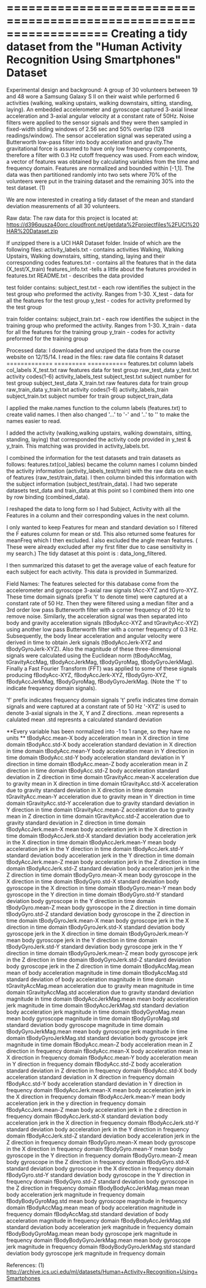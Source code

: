 ==================================================================
Creating a tidy dataset from the 
"Human Activity Recognition Using Smartphones" Dataset
==================================================================
    
Experimental design and background:
A group of 30 volunteers between 19 and 48 wore a Samsung Galaxy S II on their waist while performed 
6 activities (walking, walking upstairs, walking downstairs, sitting, standing, laying). 
An embedded accelerometer and gyroscope captured 3-axial linear acceleration and 3-axial 
angular velocity at a constant rate of 50Hz. Noise filters were applied to the sensor signals and 
they were then sampled in fixed-width sliding windows of 2.56 sec and 50% overlap (128 readings/window). 
The sensor acceleration signal was seperated using a Butterworth low-pass  filter into body 
acceleration and gravity.The gravitational force is assumed to have only low frequency components, 
therefore a filter with 0.3 Hz cutoff frequency was used. From each window, a vector of features 
was obtained by calculating variables from the time and frequency domain.  Features are normalized and 
bounded within [-1,1].
The data was then partitioned randomly into two sets where 70% of the volunteers were 
put in the training dataset and the remaining 30% into the test dataset.  (1)

 
We are now interested in creating a tidy dataset of the mean and standard deviation 
measurements of all 30 volunteers.   

  

Raw data:
The raw data for this project is located at:
https://d396qusza40orc.cloudfront.net/getdata%2Fprojectfiles%2FUCI%20HAR%20Dataset.zip 

If unzipped there is a UCI HAR Dataset folder. Inside of which are the following files:
activity_labels.txt - contains activities Walking, Walking Upstairs, Walking downstairs,
                        sitting, standing, laying and their corresponding codes
features.txt - contains all the features that in the data (X_test/X_train)
features_info.txt -tells a little about the features provided in features.txt
README.txt - describes the data provided

test folder contains:
subject_test.txt - each row identifies the subject in the test group who preformed the activity. 
            Ranges from 1-30.
X_test - data for all the features for the test group
y_test - codes for activity preformed by the test group

train folder contains:
subject_train.txt - each row identifies the subject in the training group who preformed the activity. 
                Ranges from 1-30.
X_train - data for all the features for the training group
y_train - codes for activity preformed for the training group




Processed data:
I downloaded and unziped the data from the course website on 12/15/14.
I read in the files: 
raw data file	        contains            	            R dataset
=============           =========                           ===========
features.txt    	    column labels	                    col_labels
X_test.txt	            raw features data for test group	raw_test_data
y_test.txt	            activity codes(1-6)	                activity_labels_test
subject_test.txt	    subject number for test group	    subject_test_data
X_train.txt	raw         features data for train group	    raw_train_data
y_train.txt	            activity codes(1-6)	                activity_labels_train
subject_train.txt	    subject number for train group	    subject_train_data

I applied the make.names function to the column labels (features.txt) to create valid
names. I then also changed '...' to '-' and '..' to '' to make the names easier to read.

I added the activity (walking,walking upstairs, walking downstairs, sitting, standing, laying) 
that corresponded the activity code provided in y_test & y_train. This matching was provided
in activity_labels.txt.

I combined the information for the test datasets and train datasets as follows:
features.txt(col_lables) became the column names
I column binded the activity information (activity_labels_test/train) with the raw data on each of 
features (raw_test/train_data).  I then column binded this information with the subject information
(subject_test/train_data).  I had two seperate datasets test_data and train_data at this point so 
I combined them into one by row binding (combined_data).

I reshaped the data to long form so I had Subject, Activity with all the  Features in a column and 
their corresponding values in the next column.

I only wanted to keep Features for mean and standard deviation so I filtered the F
eatures column for mean or std.  This also returned some features for meanFreq which 
I then excluded.  I also excluded the angle mean features.  ( These were already
excluded after my first filter due to case sensitivity in my search.) 
The tidy dataset at this point is : data_long_filtered.

I then summarized this dataset to get the average value of each feature for each
subject for each activity.  This data is provided in Summarized.

Field Names:
The features selected for this database come from the accelerometer and gyroscope 3-axial raw signals tAcc-XYZ and tGyro-XYZ. These time domain signals (prefix 't' to denote time) were captured at a constant rate of 50 Hz. Then they were filtered using a median filter and a 3rd order low pass Butterworth filter with a corner frequency of 20 Hz to remove noise. Similarly, the acceleration signal was then separated into body and gravity acceleration signals (tBodyAcc-XYZ and tGravityAcc-XYZ) using another low pass Butterworth filter with a corner frequency of 0.3 Hz. 
Subsequently, the body linear acceleration and angular velocity were derived in time to obtain Jerk signals (tBodyAccJerk-XYZ and tBodyGyroJerk-XYZ). Also the magnitude of these three-dimensional signals were calculated using the Euclidean norm (tBodyAccMag, tGravityAccMag, tBodyAccJerkMag, tBodyGyroMag, tBodyGyroJerkMag). 
Finally a Fast Fourier Transform (FFT) was applied to some of these signals producing fBodyAcc-XYZ, fBodyAccJerk-XYZ, fBodyGyro-XYZ, fBodyAccJerkMag, fBodyGyroMag, fBodyGyroJerkMag. (Note the 'f' to indicate frequency domain signals). 


'f' prefix indicates frequency domain signals 
't' prefix indicates time domain signals and were captured at a constant rate of 50 Hz
'-XYZ' is used to denote 3-axial signals in the X, Y and Z directions.
.mean represents a calulated mean
.std represnts a calculated standard deviation

**Every variable has been normalized into -1 to 1 range, so they have no units **
tBodyAcc.mean-X	          body acceleration mean in X direction in time domain
tBodyAcc.std-X	          body acceleration standard deviation in X direction in time domain
tBodyAcc.mean-Y	          body acceleration mean in Y direction  in time domain
tBodyAcc.std-Y	          body acceleration standard deviation in Y direction  in time domain
tBodyAcc.mean-Z	          body acceleration mean in Z direction  in time domain
tBodyAcc.std-Z	          body acceleration standard deviation in Z direction  in time domain
tGravityAcc.mean-X	      acceleration due to gravity mean in X direction  in time domain
tGravityAcc.std-X	      acceleration due to gravity standard deviation in X direction  in time domain
tGravityAcc.mean-Y	      acceleration due to gravity mean in Y direction  in time domain
tGravityAcc.std-Y	      acceleration due to gravity standard deviation in Y direction  in time domain
tGravityAcc.mean-Z	      acceleration due to gravity mean in Z direction  in time domain
tGravityAcc.std-Z	      acceleration due to gravity standard deviation in Z direction  in time domain
tBodyAccJerk.mean-X	      mean body acceleration jerk in the X direction in time domain
tBodyAccJerk.std-X	      standard deviation body acceleration jerk in the X direction in time domain
tBodyAccJerk.mean-Y	      mean body acceleration jerk in the Y direction in time domain
tBodyAccJerk.std-Y	      standard deviation body acceleration jerk in the Y direction in time domain
tBodyAccJerk.mean-Z	      mean body acceleration jerk in the Z direction in time domain
tBodyAccJerk.std-Z	      standard deviation body acceleration jerk in the Z direction in time domain
tBodyGyro.mean-X	      mean body gyroscope in the X direction in time domain
tBodyGyro.std-X	          standard deviation body gyroscope in the X direction in time domain
tBodyGyro.mean-Y	      mean body gyroscope in the Y direction in time domain
tBodyGyro.std-Y	          standard deviation body gyroscope in the Y direction in time domain
tBodyGyro.mean-Z	      mean body gyroscope in the Z direction in time domain
tBodyGyro.std-Z	          standard deviation body gyroscope in the Z direction in time domain
tBodyGyroJerk.mean-X	  mean body gyroscope jerk in the X  direction in time domain
tBodyGyroJerk.std-X	      standard deviation body gyroscope jerk in the X  direction in time domain
tBodyGyroJerk.mean-Y	  mean body gyroscope jerk in the Y  direction in time domain
tBodyGyroJerk.std-Y	      standard deviation body gyroscope jerk in the Y  direction in time domain
tBodyGyroJerk.mean-Z	  mean body gyroscope jerk in the Z  direction in time domain
tBodyGyroJerk.std-Z	      standard deviation body gyroscope jerk in the Z  direction in time domain
tBodyAccMag.mean	      mean of body acceleration magnitude in time domain
tBodyAccMag.std	          standard deviation of body acceleration magnitude in time domain
tGravityAccMag.mean	      acceleration due to gravity mean magnitude  in time domain
tGravityAccMag.std	      acceleration due to gravity standard deviation magnitude  in time domain
tBodyAccJerkMag.mean	  mean body acceleration jerk magnitude in time domain
tBodyAccJerkMag.std	      standard deviation body acceleration jerk magnitude in time domain
tBodyGyroMag.mean	      mean body gyroscope magnitude in time domain
tBodyGyroMag.std	      standard deviation body gyroscope magnitude in time domain
tBodyGyroJerkMag.mean	  mean body gyroscope jerk magnitude in time domain
tBodyGyroJerkMag.std	  standard deviation body gyroscope jerk magnitude in time domain
fBodyAcc.mean-Z	body      acceleration mean in Z direction in frequency domain
fBodyAcc.mean-X	body      acceleration mean in X direction in frequency domain
fBodyAcc.mean-Y	body      acceleration mean in Y direction  in frequency domain
fBodyAcc.std-Z	body      acceleration standard deviation in Z direction in frequency domain
fBodyAcc.std-X	body      acceleration standard deviation in X direction in frequency domain
fBodyAcc.std-Y	body      acceleration standard deviation in Y direction in frequency domain
fBodyAccJerk.mean-X	      mean body acceleration jerk in the X direction in frequency domain
fBodyAccJerk.mean-Y	      mean body acceleration jerk in the y direction in frequency domain
fBodyAccJerk.mean-Z	      mean body acceleration jerk in the z direction in frequency domain
fBodyAccJerk.std-X	      standard deviation body acceleration jerk in the X direction in frequency domain
fBodyAccJerk.std-Y	      standard deviation body acceleration jerk in the Y direction in frequency domain
fBodyAccJerk.std-Z	      standard deviation body acceleration jerk in the Z direction in frequency domain
fBodyGyro.mean-X	      mean body gyroscope in the X direction in frequency domain
fBodyGyro.mean-Y	      mean body gyroscope in the Y direction in frequency domain
fBodyGyro.mean-Z	      mean body gyroscope in the Z direction in frequency domain
fBodyGyro.std-X	          standard deviation body gyroscope in the X direction in frequency domain
fBodyGyro.std-Y	          standard deviation body gyroscope in the Y direction in frequency domain
fBodyGyro.std-Z	          standard deviation body gyroscope in the Z direction in frequency domain
fBodyBodyAccJerkMag.mean  mean body acceleration jerk magnitude in frequency domain
fBodyBodyGyroMag.std	  mean body gyroscope magnitude in frequency domain
fBodyAccMag.mean	      mean of body acceleration magnitude in frequency domain
fBodyAccMag.std	          standard deviation of body acceleration magnitude in frequency domain
fBodyBodyAccJerkMag.std	  standard deviation body acceleration jerk magnitude in frequency domain
fBodyBodyGyroMag.mean	  mean body gyroscope jerk magnitude in frequency domain
fBodyBodyGyroJerkMag.mean mean body gyroscope jerk magnitude in frequency domain
fBodyBodyGyroJerkMag.std  standard deviation body gyroscope jerk magnitude in frequency domain




References:
(1) http://archive.ics.uci.edu/ml/datasets/Human+Activity+Recognition+Using+Smartphones